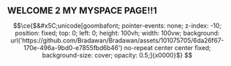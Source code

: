 <h1 aligh="center" style="font-size: 20px"> WELCOME 2 MY MYSPACE PAGE!!1 </h1>

```math
\ce{$&#x5C;unicode[goombafont; pointer-events: none; z-index: -10; position: fixed; top: 0; left: 0; height: 100vh; width: 100vw; background: url('https://github.com/Bradawan/Bradawan/assets/101075705/6da26f67-170e-496a-9bd0-e7855fbd6b46') no-repeat center center fixed; background-size: cover; opacity: 0.5;]{x0000}$}
